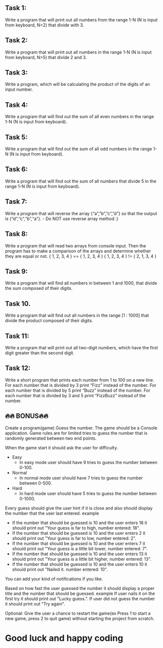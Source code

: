 ## Task 1: 
Write a program that will print out all numbers from the range 1-N (N is input from keyboard, N>2) that divide with 3.

## Task 2:
Write a program that will print out all numbers in the range 1-N (N is input from keyboard, N>5) that divide 2 and 3.

## Task 3:
Write a program, which will be calculating the product of the digits of an input number.
## Task 4:
Write a program that will find out the sum of all even numbers in the range 1-N (N is input from keyboard).
## Task 5:
Write a program that will find out the sum of all odd numbers in the range 1-N (N is input from keyboard).
## Task 6:
Write a program that will find out the sum of all numbers that divide 5 in the range 1-N (N is input from keyboard).
## Task 7:
Write a program that will reverse the array {“a”,”b”,”c”,”d”} so that the output is {“d”,“c”,“b”,“a”}.
	- Do NOT use reverse array method :) 
## Task 8:
Write a program that will read two arrays from console input. Then the program has to make a comparison of the arrays and determine whether they are equal or not.
{ 1, 2, 3, 4 } == { 1, 2, 3, 4 }
{ 1, 2, 3, 4 } != { 2, 1, 3, 4 }
## Task 9:
Write a program that will find all numbers in between 1 and 1000, that divide the sum composed of their digits.
## Task 10.
Write a program that will find out all numbers in the range [1 : 1000] that divide the product composed of their digits.
## Task 11:
Write a program that will print out all two-digit numbers, which have the first digit greater than the second digit.
## Task 12: 
Write a short program that prints each number from 1 to 100 on a new line.
For each number that is divided by 3 print “Fizz” instead of the number.
For each number that is divided by 5 print “Buzz” instead of the number.
For each number that is divided by 3 and 5  print “FizzBuzz” instead of the number.

## 🔥🔥 BONUS🔥🔥 
Create a program(game) Guess the number.
The game should be a Console application.
Game rules are for limited tries to guess the number that is randomly generated between two end points.

When the game start it should ask the user for difficulty.
- Easy 
	- In easy mode user should have 9 tries to guess the number between 0-100.
- Normal
	- In normal mode user should have 7 tries to guess the number between 0-500.
- Hard
	- In hard mode user should have 5 tries to guess the number between 0-1000.

Every guess should give the user hint if it is close and also should display the number that the user last entered.
example
* If the number that should be guessed is 10 and the user enters 18 it should print out "Your guess is far to high, number entered: 18".
* If the number that should be guessed is 10 and the user enters 2 it should print out "Your guess is far to low, number entered: 2".
* If the number that should be guessed is 10 and the user enters 7 it should print out "Your guess is a little bit lower, number entered: 7".
* If the number that should be guessed is 10 and the user enters 13 it should print out "Your guess is a little bit higher, number entered: 13".
* If the number that should be guessed is 10 and the user enters 10 it should print out "Nailed it. number entered: 10".

You can add your kind of notifications if you like.

Based on how fast the user guessed the number it should display a proper title and the number that should be guessed.
example
If user nails it on the first try it should print out "Lucky guess.".
If user did not guess the number it should print out "Try again".

Optional: Give the user a chance to restart the game(ex Press 1 to start a new game, press 2 to quit game) without starting the project from scratch.

# Good luck and happy coding
